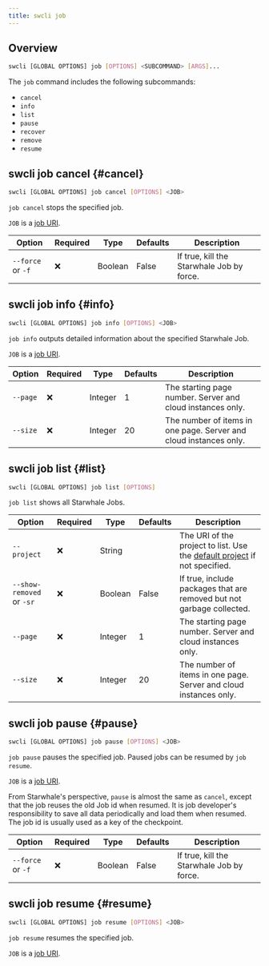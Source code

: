 ```yaml
---
title: swcli job
---
```


## Overview

```bash
swcli [GLOBAL OPTIONS] job [OPTIONS] <SUBCOMMAND> [ARGS]...
```

The `job` command includes the following subcommands:

* `cancel`
* `info`
* `list`
* `pause`
* `recover`
* `remove`
* `resume`

## swcli job cancel {#cancel}

```bash
swcli [GLOBAL OPTIONS] job cancel [OPTIONS] <JOB>
```

`job cancel` stops the specified job.

`JOB` is a [job URI](../../swcli/uri.md#job).

| Option | Required | Type | Defaults | Description |
| --- | --- | --- | --- | --- |
| `--force` or `-f` | ❌ | Boolean | False | If true, kill the Starwhale Job by force. |

## swcli job info {#info}

```bash
swcli [GLOBAL OPTIONS] job info [OPTIONS] <JOB>
```

`job info` outputs detailed information about the specified Starwhale Job.

`JOB` is a [job URI](../../swcli/uri.md#job).

| Option | Required | Type | Defaults | Description |
| --- | --- | --- | --- | --- |
| `--page` | ❌ | Integer | 1 | The starting page number.  Server and cloud instances only. |
| `--size` | ❌ | Integer | 20 | The number of items in one page. Server and cloud instances only. |

## swcli job list {#list}

```bash
swcli [GLOBAL OPTIONS] job list [OPTIONS]
```

`job list` shows all Starwhale Jobs.

| Option | Required | Type | Defaults | Description |
| --- | --- | --- | --- | --- |
| `--project` | ❌ | String | | The URI of the project to list. Use the [default project](../../swcli/uri.md#defaultProject) if not specified. |
| `--show-removed` or `-sr` | ❌ | Boolean | False | If true, include packages that are removed but not garbage collected. |
| `--page` | ❌ | Integer | 1 | The starting page number.  Server and cloud instances only. |
| `--size` | ❌ | Integer | 20 | The number of items in one page. Server and cloud instances only. |

## swcli job pause {#pause}

```bash
swcli [GLOBAL OPTIONS] job pause [OPTIONS] <JOB>
```

`job pause` pauses the specified job. Paused jobs can be resumed by `job resume`.

`JOB` is a [job URI](../../swcli/uri.md#job).

From Starwhale's perspective, `pause` is almost the same as `cancel`, except that the job reuses the old Job id when resumed. It is job developer's responsibility to save all data periodically and load them when resumed. The job id is usually used as a key of the checkpoint.

| Option | Required | Type | Defaults | Description |
| --- | --- | --- | --- | --- |
| `--force` or `-f` | ❌ | Boolean | False | If true, kill the Starwhale Job by force. |

## swcli job resume {#resume}

```bash
swcli [GLOBAL OPTIONS] job resume [OPTIONS] <JOB>
```

`job resume` resumes the specified job.

`JOB` is a [job URI](../../swcli/uri.md#job).
